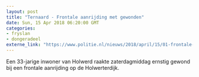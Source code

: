 ```yaml
---
layout: post
title: "Ternaard - Frontale aanrijding met gewonden"
date: Sun, 15 Apr 2018 06:20:00 GMT
categories: 
- fryslan 
- dongeradeel 
externe_link: "https://www.politie.nl/nieuws/2018/april/15/01-frontale-aanrijding-met-gewonden.html"
---
```


Een 33-jarige inwoner van Holwerd raakte zaterdagmiddag ernstig gewond bij een frontale aanrijding op de Holwerterdijk.
